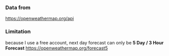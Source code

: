 ### Data from
https://openweathermap.org/api

### Limitation
because I use a free account, next day forecast can only be **5 Day / 3 Hour Forecast**
https://openweathermap.org/forecast5
